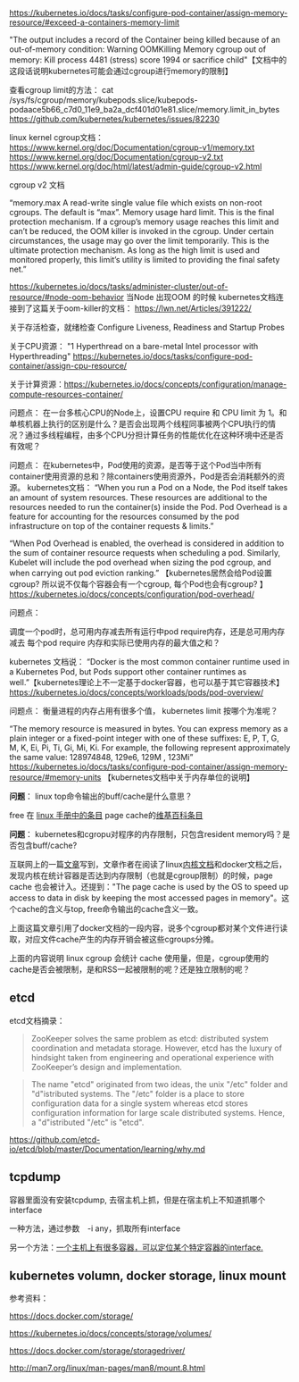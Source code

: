 https://kubernetes.io/docs/tasks/configure-pod-container/assign-memory-resource/#exceed-a-containers-memory-limit

"The output includes a record of the Container being killed because of an out-of-memory condition:
Warning OOMKilling Memory cgroup out of memory: Kill process 4481 (stress) score 1994 or sacrifice child"【文档中的这段话说明kubernetes可能会通过cgroup进行memory的限制】


查看cgroup limit的方法： cat /sys/fs/cgroup/memory/kubepods.slice/kubepods-podaace5b66_c7d0_11e9_ba2a_dcf401d01e81.slice/memory.limit_in_bytes
https://github.com/kubernetes/kubernetes/issues/82230


linux kernel cgroup文档：
https://www.kernel.org/doc/Documentation/cgroup-v1/memory.txt
https://www.kernel.org/doc/Documentation/cgroup-v2.txt
https://www.kernel.org/doc/html/latest/admin-guide/cgroup-v2.html



cgroup v2 文档

“memory.max
A read-write single value file which exists on non-root cgroups. The default is “max”.
Memory usage hard limit. This is the final protection mechanism. If a cgroup’s memory usage reaches this limit and can’t be reduced, the OOM killer is invoked in the cgroup. Under certain circumstances, the usage may go over the limit temporarily.
This is the ultimate protection mechanism. As long as the high limit is used and monitored properly, this limit’s utility is limited to providing the final safety net.”






https://kubernetes.io/docs/tasks/administer-cluster/out-of-resource/#node-oom-behavior
当Node 出现OOM 的时候 kubernetes文档连接到了这篇关于oom-killer的文档：
https://lwn.net/Articles/391222/


关于存活检查，就绪检查
Configure Liveness, Readiness and Startup Probes


关于CPU资源： "1 Hyperthread on a bare-metal Intel processor with Hyperthreading"  https://kubernetes.io/docs/tasks/configure-pod-container/assign-cpu-resource/


关于计算资源：https://kubernetes.io/docs/concepts/configuration/manage-compute-resources-container/


问题点：
在一台多核心CPU的Node上，设置CPU require 和 CPU limit 为 1。和单核机器上执行的区别是什么？是否会出现两个线程同事被两个CPU执行的情况？通过多线程编程，由多个CPU分担计算任务的性能优化在这种环境中还是否有效呢？

问题点：
在kubernetes中，Pod使用的资源，是否等于这个Pod当中所有container使用资源的总和？除containers使用资源外，Pod是否会消耗额外的资源。
kubernetes文档： “When you run a Pod on a Node, the Pod itself takes an amount of system resources. These resources are additional to the resources needed to run the container(s) inside the Pod. Pod Overhead is a feature for accounting for the resources consumed by the pod infrastructure on top of the container requests & limits.”

“When Pod Overhead is enabled, the overhead is considered in addition to the sum of container resource requests when scheduling a pod. Similarly, Kubelet will include the pod overhead when sizing the pod cgroup, and when carrying out pod eviction ranking.” 【kubernetes居然会给Pod设置cgroup? 所以说不仅每个容器会有一个cgroup, 每个Pod也会有cgroup? 】https://kubernetes.io/docs/concepts/configuration/pod-overhead/


问题点：

调度一个pod时，总可用内存减去所有运行中pod require内存，还是总可用内存减去 每个pod require 内存和实际已使用内存的最大值之和？




kubernetes 文档说： “Docker is the most common container runtime used in a Kubernetes Pod, but Pods support other container runtimes as well.”【kubernetes理论上不一定基于docker容器，也可以基于其它容器技术】 https://kubernetes.io/docs/concepts/workloads/pods/pod-overview/



问题点： 衡量进程的内存占用有很多个值， kubernetes limit 按哪个为准呢？



“The memory resource is measured in bytes. You can express memory as a plain integer or a fixed-point integer with one of these suffixes: E, P, T, G, M, K, Ei, Pi, Ti, Gi, Mi, Ki. For example, the following represent approximately the same value:
128974848, 129e6, 129M , 123Mi”
https://kubernetes.io/docs/tasks/configure-pod-container/assign-memory-resource/#memory-units
【kubernetes文档中关于内存单位的说明】


**问题**： linux top命令输出的buff/cache是什么意思？

free 在 [linux 手册中的条目](http://man7.org/linux/man-pages/man1/free.1.html)
page cache的[维基百科条目](https://en.wikipedia.org/wiki/Page_cache)

**问题**： kubernetes和cgropu对程序的内存限制，只包含resident memory吗？是否包含buff/cache?

互联网上的一篇[文章](https://srvaroa.github.io/jvm/kubernetes/memory/docker/oomkiller/2019/05/29/k8s-and-java.html)写到，文章作者在阅读了linux[内核文档](https://www.kernel.org/doc/Documentation/cgroup-v1/memory.txt)和docker文档之后，发现内核在统计容器是否达到内存限制（也就是cgroup限制）的时候，page cache 也会被计入。还提到："The page cache is used by the OS to speed up access to data in disk by keeping the most accessed pages in memory"。这个cache的含义与top, free命令输出的cache含义一致。

上面这篇文章引用了docker文档的一段内容，说多个cgroup都对某个文件进行读取，对应文件cache产生的内存开销会被这些cgroups分摊。

上面的内容说明 linux cgroup 会统计 cache 使用量，但是，cgroup使用的cache是否会被限制，是和RSS一起被限制的呢？还是独立限制的呢？

## etcd

etcd文档摘录：

> ZooKeeper solves the same problem as etcd: distributed system coordination and metadata storage. However, etcd has the luxury of hindsight taken from engineering and operational experience with ZooKeeper’s design and implementation.

>  The name "etcd" originated from two ideas, the unix "/etc" folder and "d"istributed systems. The "/etc" folder is a place to store configuration data for a single system whereas etcd stores configuration information for large scale distributed systems. Hence, a "d"istributed "/etc" is "etcd".

https://github.com/etcd-io/etcd/blob/master/Documentation/learning/why.md

## tcpdump

容器里面没有安装tcpdump, 去宿主机上抓，但是在宿主机上不知道抓哪个interface

一种方法，通过参数　-i any，抓取所有interface

另一个方法：[一个主机上有很多容器，可以定位某个特定容器的interface.](https://community.pivotal.io/s/article/How-to-get-tcpdump-for-containers-inside-Kubernetes-pods)

## kubernetes volumn, docker storage, linux mount

参考资料：

https://docs.docker.com/storage/

https://kubernetes.io/docs/concepts/storage/volumes/

https://docs.docker.com/storage/storagedriver/

http://man7.org/linux/man-pages/man8/mount.8.html
